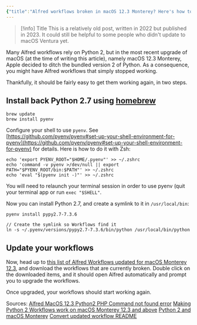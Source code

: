 ```yaml
---
{"title":"Alfred workflows broken in macOS 12.3 Monterey? Here's how to fix them","slug":"the-upgrade-to-macos-12-3-monterey-broke-your-alfred-workflows-heres-how-to-fix-them","created":"2023-06-06T04:54:17.000Z","updated":"2024-09-22T20:21:02.104+02:00","dg-publish":true,"dg-list-home":true,"dg-tags":["noobthink"],"permalink":"/projects/articles/2023-06-06-the-upgrade-to-macos-12-3-monterey-broke-your-alfred-workflows-heres-how-to-fix-them/","dgPassFrontmatter":true}
---
```



> [!info] Title
> This is a relatively old post, written in 2022 but published in 2023. It could still be helpful to some people who didn't update to macOS Ventura yet.

Many Alfred workflows rely on Python 2, but in the most recent upgrade of macOS (at the time of writing this article), namely macOS 12.3 Monterey, Apple decided to ditch the bundled version 2 of Python. As a consequence, you might have Alfred workflows that simply stopped working.

Thankfully, it should be fairly easy to get them working again, in two steps.

## Install back Python 2.7 using [homebrew](https://brew.sh/)

```shell
brew update
brew install pyenv
```

Configure your shell to use `pyenv`. See [https://github.com/pyenv/pyenv#set-up-your-shell-environment-for-pyenv](https://github.com/pyenv/pyenv#set-up-your-shell-environment-for-pyenv) for details. Here is how to do it with Zsh:

```shell
echo 'export PYENV_ROOT="$HOME/.pyenv"' >> ~/.zshrc
echo 'command -v pyenv >/dev/null || export PATH="$PYENV_ROOT/bin:$PATH"' >> ~/.zshrc
echo 'eval "$(pyenv init -)"' >> ~/.zshrc
```

You will need to relaunch your terminal session in order to use pyenv (quit your terminal app or run `exec "$SHELL"`.

Now you can install Python 2.7, and create a symlink to it in `/usr/local/bin`:

```shell
pyenv install pypy2.7-7.3.6

// Create the symlink so Workflows find it
ln -s ~/.pyenv/versions/pypy2.7-7.3.6/bin/python /usr/local/bin/python
```

## Update your workflows

Now, head up to [this list of Alfred Workflows updated for macOS Monterey 12.3](https://github.com/alfredapp/updated-third-party-python2-workflows), and download the workflows that are currently broken. Double click on the downloaded items, and it should open Alfred automatically and prompt you to upgrade the workflows.

Once upgraded, your workflows should start working again.

Sources:
[Alfred MacOS 12.3 Python2 PHP Command not found error](https://www.alfredforum.com/topic/18128-alfred-macos-123-python2-php-command-not-found-error/)
[Making Python 2 Workflows work on macOS Monterey 12.3 and above](https://www.alfredforum.com/topic/17941-making-python-2-workflows-work-on-macos-monterey-123-and-above/)
[Python 2 and macOS Monterey](https://www.alfredapp.com/help/kb/python-2-monterey/)
[Convert updated workflow README](https://github.com/willemml/alfred-convert#macos-123-and-later)
